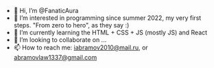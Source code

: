 - 👋 Hi, I’m @FanaticAura
- 👀 I’m interested in programming since summer 2022, my very first steps. "From zero to hero", as they say :)
- 🌱 I’m currently learning the HTML + CSS + JS (mostly JS) and React
- 💞️ I’m looking to collaborate on ...
- 📫 How to reach me: iabramov2010@mail.ru, or abramovlaw1337@gmail.com

<!---
FanaticAura/FanaticAura is a ✨ special ✨ repository because its `README.md` (this file) appears on your GitHub profile.
You can click the Preview link to take a look at your changes.
--->
